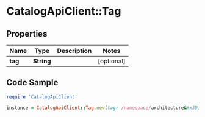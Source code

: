 # CatalogApiClient::Tag

## Properties

Name | Type | Description | Notes
------------ | ------------- | ------------- | -------------
**tag** | **String** |  | [optional] 

## Code Sample

```ruby
require 'CatalogApiClient'

instance = CatalogApiClient::Tag.new(tag: /namespace/architecture&#x3D;x86_64)
```


